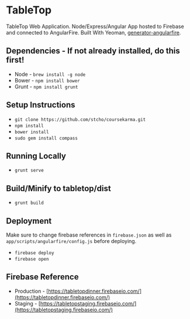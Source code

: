 TableTop
=======

TableTop Web Application. Node/Express/Angular App hosted to Firebase and connected to AngularFire. 
Built With Yeoman, [generator-angularfire](https://github.com/firebase/generator-angularfire).

Dependencies - If not already installed, do this first!
---------
- Node - `brew install -g node`
- Bower - `npm install bower`
- Grunt - `npm install grunt`

Setup Instructions
---------
- `git clone https://github.com/stcho/coursekarma.git`
- `npm install`
- `bower install`
- `sudo gem install compass`

Running Locally
---------
- `grunt serve`

Build/Minify to tabletop/dist
----------
- `grunt build`

Deployment
----------
Make sure to change firebase references in `firebase.json` as well as `app/scripts/angularfire/config.js` before deploying.

- `firebase deploy`
- `firebase open`

Firebase Reference
----------
- Production - [https://tabletopdinner.firebaseio.com/](https://tabletopdinner.firebaseio.com/)
- Staging - [https://tabletopstaging.firebaseio.com/](https://tabletopstaging.firebaseio.com/)